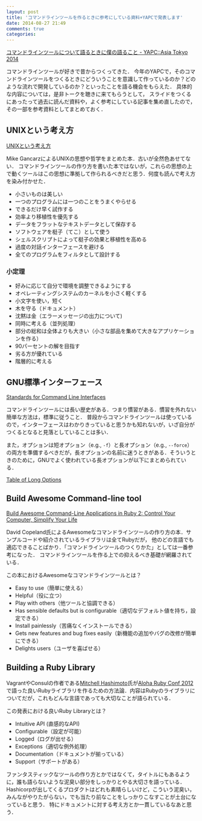 ```yaml
---
layout: post
title: 'コマンドラインツールを作るときに参考にしている資料+YAPCで発表します'
date: 2014-08-27 21:49
comments: true
categories:
---
```


[コマンドラインツールについて語るときに僕の語ること - YAPC::Asia Tokyo 2014](http://yapcasia.org/2014/talk/show/b49cc53a-027b-11e4-9357-07b16aeab6a4)

コマンドラインツールが好きで昔からつくってきた．
今年のYAPCで，そのコマンドラインツールをつくるときにどういうことを意識して作っているのか？どのような流れで開発しているのか？といったことを語る機会をもらえた．
具体的な内容については，是非トークを聴きに来てもらうとして，
スライドをつくるにあったって過去に読んだ資料や，よく参考にしている記事を集め直したので，その一部を参考資料としてまとめておく．

## UNIXという考え方

[UNIXという考え方](http://www.amazon.co.jp/UNIX%E3%81%A8%E3%81%84%E3%81%86%E8%80%83%E3%81%88%E6%96%B9%E2%80%95%E3%81%9D%E3%81%AE%E8%A8%AD%E8%A8%88%E6%80%9D%E6%83%B3%E3%81%A8%E5%93%B2%E5%AD%A6-Mike-Gancarz/dp/4274064069)

Mike GancarzによるUNIXの思想や哲学をまとめた本．古いが全然色あせてない．
コマンドラインツールの作り方を書いた本ではないが，これらの思想の上で動くツールはこの思想に準拠して作られるべきだと思う．何度も読んで考え方を染み付かせた．

- 小さいものは美しい
- 一つのプログラムには一つのことをうまくやらせる
- できるだけ早く試作する
- 効率より移植性を優先する
- データをフラットなテキストデータとして保存する
- ソフトウェアを梃子（てこ）として使う
- シェルスクリプトによって梃子の効果と移植性を高める
- 過度の対話インターフェースを避ける
- 全てのプログラムをフィルタとして設計する

### 小定理

- 好みに応じて自分で環境を調整できるようにする
- オペレーティングシステムのカーネルを小さく軽くする
- 小文字を使い，短く
- 木を守る（ドキュメント）
- 沈黙は金（エラーメッセージの出力について)
- 同時に考える（並列処理）
- 部分の総和は全体よりも大きい（小さな部品を集めて大きなアプリケーションを作る）
- 90パーセントの解を目指す
- 劣る方が優れている
- 階層的に考える

## GNU標準インターフェース

[Standards for Command Line Interfaces](https://www.gnu.org/prep/standards/html_node/Command_002dLine-Interfaces.html)

コマンドラインツールには長い歴史がある．つまり慣習がある．慣習を外れない簡単な方法は，標準に従うこと．
普段からコマンドラインツールは使っているので，インターフェースはわかりきっていると思うかも知れないが，いざ自分がつくるとなると見落としていることは多い．

また，オプションは短オプション（e.g., `-f`）と長オプション（e.g., `--force`）の両方を準備するべきだが，長オプションの名前に迷うときがある．そういうときのために，GNUでよく使われている長オプションが以下にまとめられている．

[Table of Long Options](https://www.gnu.org/prep/standards/html_node/Option-Table.html#Option-Table)

## Build Awesome Command-line tool

[Build Awesome Command-Line Applications in Ruby 2: Control Your Computer, Simplify Your Life](https://pragprog.com/book/dccar2/build-awesome-command-line-applications-in-ruby-2)

David Copeland氏によるAwesomeなコマンドラインツールの作り方の本．サンプルコードや紹介されているライブラリは全てRubyだが，
他のどの言語でも適応できることばかり．「コマンドラインツールのつくりかた」としては一番参考になった．
コマンドラインツールを作る上での抑えるべき基礎が網羅されている．

この本におけるAwesomeなコマンドラインツールとは？

- Easy to use（簡単に使える）
- Helpful（役に立つ）
- Play with others（他ツールと協調できる）
- Has sensible defaults but is configurable（適切なデフォルト値を持ち，設定できる）
- Install painlessly（苦痛なくインストールできる）
- Gets new features and bug fixes easily（新機能の追加やバグの改修が簡単にできる）
- Delights users（ユーザを喜ばせる）


## Building a Ruby Library

<script async class="speakerdeck-embed" data-id="4fca431e928d7202ab009b70" data-ratio="1.33333333333333" src="http://speakerdeck.com/assets/embed.js"></script>

VagrantやConsulの作者である[Mitchell Hashimoto](https://github.com/mitchellh)氏が[Aloha Ruby Conf 2012](http://www.confreaks.com/events/aloharuby2012)で語った良いRubyライブラリを作るための方法論．内容はRubyのライブラリについてだが，これもどんな言語であっても大切なことが語られている．

この発表における良いRuby Libraryとは？

- Intuitive API (直感的なAPI)
- Configurable（設定が可能）
- Logged（ログが出せる）
- Exceptions（適切な例外処理）
- Documentation（ドキュメントが揃っている）
- Support（サポートがある）

ファンタスティックなツールの作り方とかではなくて，タイトルにもあるように，誰も語らないような泥臭い部分をしっかりとやる大切さを語っている．
Hashicorpが出してくるプロダクトはどれも素晴らしいけど，こういう泥臭い，みんながやりたがらない，でも当たり前なことをしっかりこなすことが土台になっていると思う．
特にドキュメントに対する考え方とか一貫しているなあと思う．
